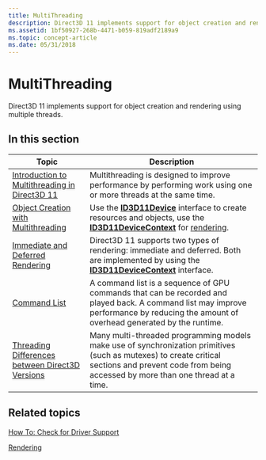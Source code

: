 ```yaml
---
title: MultiThreading
description: Direct3D 11 implements support for object creation and rendering using multiple threads.
ms.assetid: 1bf50927-268b-4471-b059-819adf2189a9
ms.topic: concept-article
ms.date: 05/31/2018
---
```


# MultiThreading

Direct3D 11 implements support for object creation and rendering using multiple threads.

## In this section



| Topic                                                                                                                   | Description                                                                                                                                                                                                                          |
|-------------------------------------------------------------------------------------------------------------------------|--------------------------------------------------------------------------------------------------------------------------------------------------------------------------------------------------------------------------------------|
| [Introduction to Multithreading in Direct3D 11](overviews-direct3d-11-render-multi-thread-intro.md)<br/>         | Multithreading is designed to improve performance by performing work using one or more threads at the same time. <br/>                                                                                                         |
| [Object Creation with Multithreading](overviews-direct3d-11-render-multi-thread-create.md)<br/>                  | Use the [**ID3D11Device**](/windows/desktop/api/D3D11/nn-d3d11-id3d11device) interface to create resources and objects, use the [**ID3D11DeviceContext**](/windows/desktop/api/D3D11/nn-d3d11-id3d11devicecontext) for [rendering](overviews-direct3d-11-render-multi-thread-render.md).<br/> |
| [Immediate and Deferred Rendering](overviews-direct3d-11-render-multi-thread-render.md)<br/>                     | Direct3D 11 supports two types of rendering: immediate and deferred. Both are implemented by using the [**ID3D11DeviceContext**](/windows/desktop/api/D3D11/nn-d3d11-id3d11devicecontext) interface.<br/>                                                      |
| [Command List](overviews-direct3d-11-render-multi-thread-command-list.md)<br/>                                   | A command list is a sequence of GPU commands that can be recorded and played back. A command list may improve performance by reducing the amount of overhead generated by the runtime.<br/>                                    |
| [Threading Differences between Direct3D Versions](overviews-direct3d-11-render-multi-thread-differences.md)<br/> | Many multi-threaded programming models make use of synchronization primitives (such as mutexes) to create critical sections and prevent code from being accessed by more than one thread at a time.<br/>                       |



 

## Related topics

<dl> <dt>

[How To: Check for Driver Support](overviews-direct3d-11-render-multi-thread-support.md)
</dt> <dt>

[Rendering](overviews-direct3d-11-render.md)
</dt> </dl>

 

 





